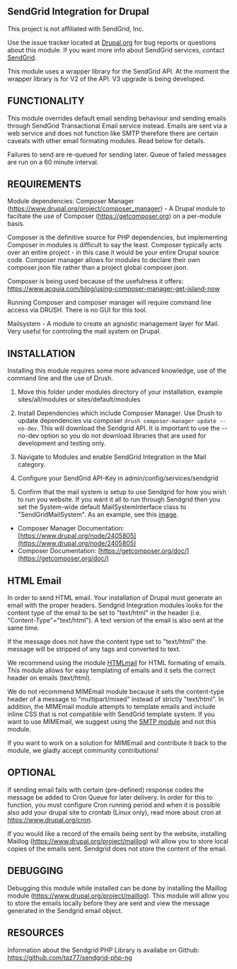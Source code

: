 SendGrid Integration for Drupal
--------------------------------------------------------------------------------
This project is not affiliated with SendGrid, Inc.

Use the issue tracker located at [Drupal.org](https://www.drupal.org/sendgrid_integration)
for bug reports or questions about this module. If you want more info about
SendGrid services, contact [SendGrid](https://sendgrid.com).

This module uses a wrapper library for the SendGrid API. At the moment the
wrapper library is for V2 of the API. V3 upgrade is being developed.

FUNCTIONALITY
--------------------------------------------------------------------------------
This module overrides default email sending behaviour and sending emails through
SendGrid Transactional Email service instead. Emails are sent via a web service
and does not function like SMTP therefore there are certain caveats with other
email formating modules. Read below for details.

Failures to send are re-queued for sending later. Queue of failed messages are
run on a 60 minute interval.

REQUIREMENTS
--------------------------------------------------------------------------------
Module dependencies:
Composer Manager (https://www.drupal.org/project/composer_manager) - A Drupal
module to faciltate the use of Composer (https://getcomposer.org) on a per-module
basis.

Composer is the definitive source for PHP dependencies, but implementing
Composer in modules is difficult to say the least. Composer typically acts over
an entire project - in this case it would be your entire Drupal source code.
Composer manager allows for modules to declare their own composer.json file
rather than a project global composer.json.

  Composer is being used because of the usefulness it offers:
  https://www.acquia.com/blog/using-composer-manager-get-island-now

Running Composer and composer manager will require command line access via
DRUSH. There is no GUI for this tool.

Mailsystem - A module to create an agnostic management layer for Mail. Very
useful for controling the mail system on Drupal.

INSTALLATION
--------------------------------------------------------------------------------
Installing this module requires some more advanced knowledge, use of the command
line and the use of Drush.

1. Move this folder under modules directory of your installation,
   example sites/all/modules or sites/default/modules

2. Install Dependencies which include Composer Manager. Use Drush to update
   dependencies via composer `drush composer-manager update --no-dev`.
   This will download the Sendgrid API. It is important to use the --no-dev option so you
   do not download libraries that are used for development and testing only.

3. Navigate to Modules and enable SendGrid Integration in the Mail category.

4. Configure your SendGrid API-Key in admin/config/services/sendgrid

5. Confirm that the mail system is setup to use Sendgrid for how you wish to run
   you website. If you want it all to run through Sendgrid then you set the
   System-wide default MailSystemInterface class to "SendGridMailSystem". As an
   example, see this [image](https://www.drupal.org/files/issues/sengrid-integration-mailsystem-settings-example.png).

* Composer Manager Documentation: [https://www.drupal.org/node/2405805](https://www.drupal.org/node/2405805)
* Composer Documentation: [https://getcomposer.org/doc/](https://getcomposer.org/doc/)

HTML Email
--------------------------------------------------------------------------------
In order to send HTML email. Your installation of Drupal must generate an email
with the proper headers. Sendgrid Integration modules looks for the content type
of the email to be set to "text/html" in the header (i.e. "Content-Type"="text/html").
A text version of the email is also sent at the same time.

If the message does not have the content type set to "text/html" the message
will be stripped of any tags and converted to text.

We recommend using the module [HTMLmail](https://www.drupal.org/project/htmlmail)
for HTML formating of emails. This module allows for easy templating of emails
and it sets the correct header on emails (text/html).

We do not recommend MIMEmail module because it sets the content-type header of a
message to "multipart/mixed" instead of strictly "text/html". In addition, the
MIMEmail module attempts to template emails and include inline CSS that is not
compatible with SendGrid template system. If you want to use
MIMEmail, we suggest using the [SMTP module](https://www.drupal.org/project/smtp)
and not this module.

If you want to work on a solution for MIMEmail and contribute it back to the
module, we gladly accept community contributions!


OPTIONAL
--------------------------------------------------------------------------------
If sending email fails with certain (pre-defined) response codes the message be
added to Cron Queue for later delivery. In order for this to function, you must
configure Cron running period and when it is possible also add your drupal site
to crontab (Linux only), read more about cron at https://www.drupal.org/cron.

If you would like a record of the emails being sent by the website, installing
Maillog (https://www.drupal.org/project/maillog) will allow you to store local
copies of the emails sent. Sendgrid does not store the content of the email.

DEBUGGING
--------------------------------------------------------------------------------
Debugging this module while installed can be done by installing the Maillog
module (https://www.drupal.org/project/maillog). This module will allow you to
store the emails locally before they are sent and view the message generated
in the Sendgrid email object.

RESOURCES
--------------------------------------------------------------------------------
Information about the Sendgrid PHP Library is availabe on Github:
https://github.com/taz77/sendgrid-php-ng